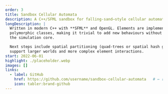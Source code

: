 ```yaml
---
order: 3
title: Sandbox Cellular Automata
description: A C++/SFML sandbox for falling-sand–style cellular automata.
longDescription: |
  Written in modern C++ with **SFML** and OpenGL. Elements are implemented as
  polymorphic classes, making it trivial to add new behaviours without touching
  the simulation core.

  Next steps include spatial partitioning (quad-trees or spatial hash grids) to
  support larger worlds and more complex element interactions.
start: 2022-06-01
highlight: ./placeholder.webp
images: []
links:
  - label: GitHub
    href: https://github.com/username/sandbox-cellular-automata   # ← replace
    icon: tabler:brand-github
---
```

